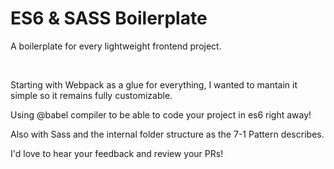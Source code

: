 # ES6 & SASS Boilerplate

A boilerplate for every lightweight frontend project.

<br/>

Starting with Webpack as a glue for everything, I wanted to mantain it simple so it remains fully customizable.

Using @babel compiler to be able to code your project in es6 right away!

Also with Sass and the internal folder structure as the 7-1 Pattern describes.


I'd love to hear your feedback and review your PRs!
